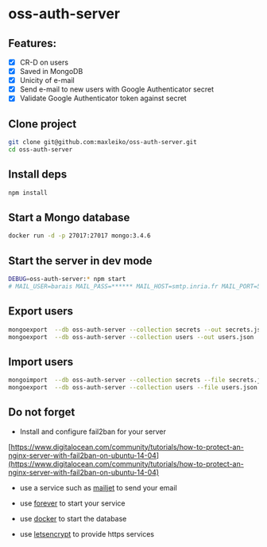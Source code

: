 oss-auth-server
===

## Features:
 - [x] CR-D on users
 - [x] Saved in MongoDB
 - [x] Unicity of e-mail
 - [x] Send e-mail to new users with Google Authenticator secret
 - [x] Validate Google Authenticator token against secret

## Clone project
```sh
git clone git@github.com:maxleiko/oss-auth-server.git
cd oss-auth-server
```

## Install deps
```sh
npm install
```

## Start a Mongo database
```sh
docker run -d -p 27017:27017 mongo:3.4.6
```

## Start the server in dev mode
```sh
DEBUG=oss-auth-server:* npm start
# MAIL_USER=barais MAIL_PASS=****** MAIL_HOST=smtp.inria.fr MAIL_PORT=587  DEBUG=oss-auth-server:* node ./bin/www
```


## Export users
```sh
mongoexport  --db oss-auth-server --collection secrets --out secrets.json
mongoexport  --db oss-auth-server --collection users --out users.json
```


## Import users
```sh
mongoimport  --db oss-auth-server --collection secrets --file secrets.json
mongoexport  --db oss-auth-server --collection users --file users.json
```

## Do not forget

- Install and configure fail2ban for your server

[https://www.digitalocean.com/community/tutorials/how-to-protect-an-nginx-server-with-fail2ban-on-ubuntu-14-04](https://www.digitalocean.com/community/tutorials/how-to-protect-an-nginx-server-with-fail2ban-on-ubuntu-14-04)

- use a service such as [mailjet](https://fr.mailjet.com/) to send your email

- use [forever](https://github.com/foreverjs/forever) to start your service

- use [docker](https://www.docker.com/) to start the database

- use [letsencrypt](https://letsencrypt.org/) to provide https services
